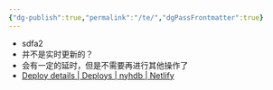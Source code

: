 ```yaml
---
{"dg-publish":true,"permalink":"/te/","dgPassFrontmatter":true}
---
```


- sdfa2
- 并不是实时更新的？
- 会有一定的延时，但是不需要再进行其他操作了
- [Deploy details | Deploys | nyhdb | Netlify](https://app.netlify.com/sites/nyhdb/deploys/669e0d4b35d00802ab37e86c)